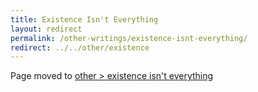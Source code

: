 ```yaml
---
title: Existence Isn't Everything
layout: redirect
permalink: /other-writings/existence-isnt-everything/
redirect: ../../other/existence
---
```


Page moved to [other > existence isn't everything](/other/existence)
